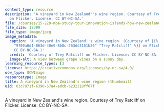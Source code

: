 ```yaml
---
content_type: resource
description: 'A vineyard in New Zealand''s wine region. Courtesy of Trey Ratcliff
  on Flicker. License: CC BY-NC-SA.'
file: /courses/15-228-mba-study-tour-innovation-islands-how-new-zealand-became-a-global-player-in-the-race-to-innovate-spring-2016/03c7871f639067a4edcbb232318ff67f_15-228s16-th.jpg
file_size: 12399
file_type: image/jpeg
image_metadata:
  caption: 'A vineyard in New Zealand''s wine region. (Courtesy of {{% resource_link
    "9700a6d1-063d-40e0-8b8c-263dd3161b36" "Trey Ratcliff" %}} on Flicker. License:
    CC BY-NC-SA.)'
  credit: 'Courtesy of Trey Ratcliff on Flicker. Licence: CC BY-NC-SA.'
  image-alt: A view between grape vines on a sunny day.
learning_resource_types: []
license: https://creativecommons.org/licenses/by-nc-sa/4.0/
ocw_type: OCWImage
resourcetype: Image
title: A vineyard in New Zealand's wine region (thumbnail)
uid: 03c7871f-6390-67a4-edcb-b232318ff67f
---
```

A vineyard in New Zealand's wine region. Courtesy of Trey Ratcliff on Flicker. License: CC BY-NC-SA.
